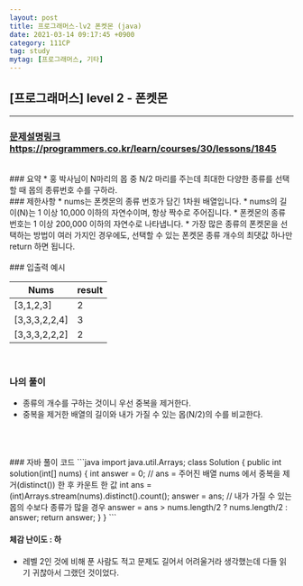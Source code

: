 ```yaml
---
layout: post
title: 프로그래머스-lv2 폰켓몬 (java)
date: 2021-03-14 09:17:45 +0900
category: 111CP
tag: study
mytag: [프로그래머스, 기타]
---
```


## [프로그래머스] level 2 - 폰켓몬

---
### [문제설명링크   ](https://programmers.co.kr/learn/courses/30/lessons/1845)https://programmers.co.kr/learn/courses/30/lessons/1845
<br>
### 요약
* 홍 박사님이 N마리의 몹 중 N/2 마리를 주는데 최대한 다양한 종류를 선택할 때 몹의 종류번호 수를 구하라.

<br>
### 제한사항
* nums는 폰켓몬의 종류 번호가 담긴 1차원 배열입니다.
* nums의 길이(N)는 1 이상 10,000 이하의 자연수이며, 항상 짝수로 주어집니다.
* 폰켓몬의 종류 번호는 1 이상 200,000 이하의 자연수로 나타냅니다.
* 가장 많은 종류의 폰켓몬을 선택하는 방법이 여러 가지인 경우에도, 선택할 수 있는 폰켓몬 종류 개수의 최댓값 하나만 return 하면 됩니다.
<br>


<br>
### 입출력 예시

| Nums |result|
|--------------------|---|
|[3,1,2,3] |2|
|[3,3,3,2,2,4]|3|
|[3,3,3,2,2,2]|2|



<br>

### 나의 풀이

* 종류의 개수를 구하는 것이니 우선 중복을 제거한다.
* 중복을 제거한 배열의 길이와 내가 가질 수 있는 몹(N/2)의 수를 비교한다.
<br>

<br>
<br>
### 자바 풀이 코드
```java
import java.util.Arrays;
class Solution {
    public int solution(int[] nums) {
        int answer = 0;
        // ans = 주어진 배열 nums 에서 중복을 제거(distinct()) 한 후 카운트 한 값
        int ans = (int)Arrays.stream(nums).distinct().count();
        answer = ans;
        // 내가 가질 수 있는 몹의 수보다 종류가 많을 경우 
        answer = ans > nums.length/2 ? nums.length/2 : answer;
        return answer;
    }
}
```

#### 체감 난이도 :  하
* 레벨 2인 것에 비해 푼 사람도 적고 문제도 길어서 어려울거라 생각했는데 다들 읽기 귀찮아서 그랬던 것이었다.
